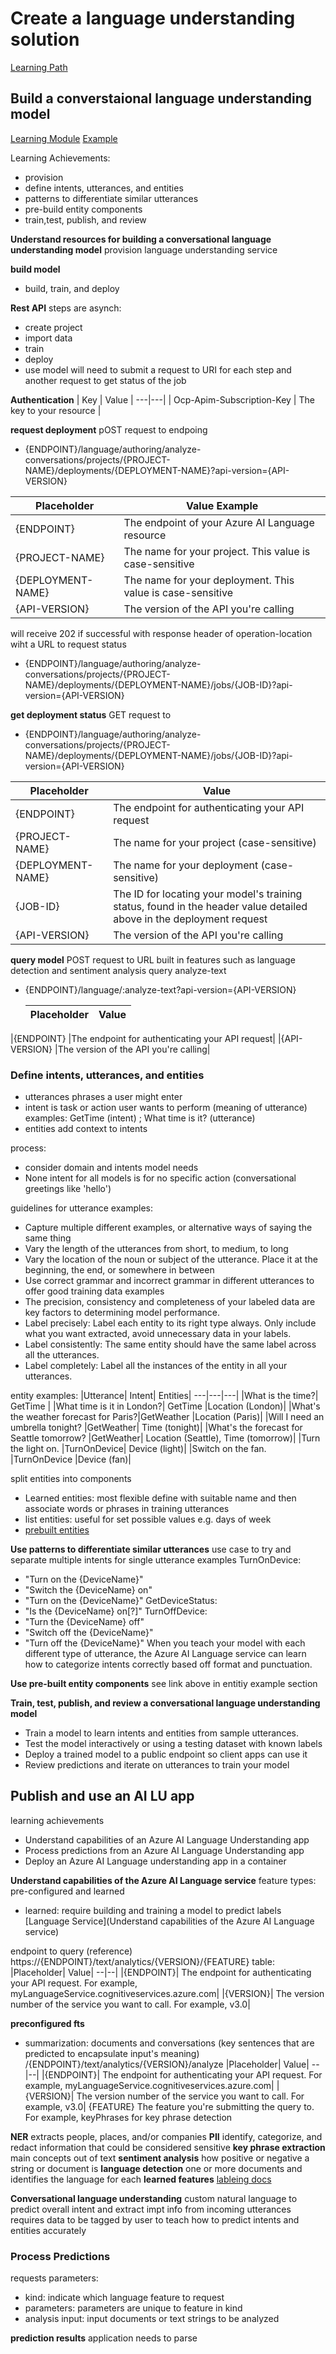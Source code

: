 # Create a language understanding solution

[Learning Path](https://learn.microsoft.com/en-us/training/paths/create-language-solution-azure-cognitive-services/)

## Build a converstaional language understanding model

[Learning Module](https://learn.microsoft.com/en-us/training/modules/build-language-understanding-model/)
[Example](https://learn.microsoft.com/en-us/azure/ai-services/language-service/conversational-language-understanding/quickstart?pivots=rest-api#create-a-clu-project)

Learning Achievements:
- provision
- define intents, utterances, and entities
- patterns to differentiate similar utterances
- pre-build entity components
- train,test, publish, and review 

**Understand resources for building a conversational language understanding model**
provision language understanding service

**build model**
- build, train, and deploy

**Rest API**
steps are asynch:
- create project
- import data
- train
- deploy
- use model
will need to submit a request to URI for each step and another request to get status of the job

**Authentication**
| Key	| Value |
---|---|
| Ocp-Apim-Subscription-Key	| The key to your resource |

**request deployment**
pOST request to endpoing
- {ENDPOINT}/language/authoring/analyze-conversations/projects/{PROJECT-NAME}/deployments/{DEPLOYMENT-NAME}?api-version={API-VERSION}

|Placeholder|	Value	Example|
---|---|
|{ENDPOINT}|	The endpoint of your Azure AI Language resource|	https://<your-subdomain>.cognitiveservices.azure.com|
|{PROJECT-NAME}|	The name for your project. This value is case-sensitive|	myProject|
|{DEPLOYMENT-NAME}|	The name for your deployment. This value is case-sensitive	|staging|
|{API-VERSION}|	The version of the API you're calling|	2022-05-01|

will receive 202 if successful with response header of operation-location wiht a URL to request status
- {ENDPOINT}/language/authoring/analyze-conversations/projects/{PROJECT-NAME}/deployments/{DEPLOYMENT-NAME}/jobs/{JOB-ID}?api-version={API-VERSION}

**get deployment status**
GET request to 
- {ENDPOINT}/language/authoring/analyze-conversations/projects/{PROJECT-NAME}/deployments/{DEPLOYMENT-NAME}/jobs/{JOB-ID}?api-version={API-VERSION}

|Placeholder	|Value|
---|---|
|{ENDPOINT}	|The endpoint for authenticating your API request|
|{PROJECT-NAME}	|The name for your project (case-sensitive)|
|{DEPLOYMENT-NAME}|	The name for your deployment (case-sensitive)|
|{JOB-ID}	|The ID for locating your model's training status, found in the header value detailed above in the deployment request|
|{API-VERSION}|	The version of the API you're calling|

**query model**
POST request to URL
built in features such as language detection and sentiment analysis query analyze-text
- {ENDPOINT}/language/:analyze-text?api-version={API-VERSION}

  |Placeholder|	Value|
  ---|---|
|{ENDPOINT}	|The endpoint for authenticating your API request|
|{API-VERSION}	|The version of the API you're calling|

### Define intents, utterances, and entities
- utterances phrases a user might enter
- intent is task or action user wants to perform (meaning of utterance)
examples: GetTime (intent) ; What time is it? (utterance)
- entities add context to intents

process:
- consider domain and intents model needs
- None intent for all models is for no specific action (conversational greetings like 'hello')

guidelines for utterance examples:
- Capture multiple different examples, or alternative ways of saying the same thing
- Vary the length of the utterances from short, to medium, to long
- Vary the location of the noun or subject of the utterance. Place it at the beginning, the end, or somewhere in between
- Use correct grammar and incorrect grammar in different utterances to offer good training data examples
- The precision, consistency and completeness of your labeled data are key factors to determining model performance.
- Label precisely: Label each entity to its right type always. Only include what you want extracted, avoid unnecessary data in your labels.
- Label consistently: The same entity should have the same label across all the utterances.
- Label completely: Label all the instances of the entity in all your utterances.

entity examples:
|Utterance|	Intent|	Entities|
  ---|---|---|
|What is the time?|	GetTime	|
|What time is it in London?|	GetTime	|Location (London)|
|What's the weather forecast for Paris?|GetWeather	|Location (Paris)|
|Will I need an umbrella tonight?	|GetWeather|	Time (tonight)|
|What's the forecast for Seattle tomorrow?	|GetWeather|	Location (Seattle), Time (tomorrow)|
|Turn the light on.	|TurnOnDevice|	Device (light)|
|Switch on the fan.	|TurnOnDevice	|Device (fan)|

split entities into components
- Learned entities: most flexible define with suitable name and then associate words or phrases in training utterances
- list entities: useful for set possible values e.g. days of week
- [prebuilt entities](https://learn.microsoft.com/en-us/azure/ai-services/language-service/conversational-language-understanding/prebuilt-component-reference)

**Use patterns to differentiate similar utterances**
use case to try and separate multiple intents for single utterance
examples
TurnOnDevice:
- "Turn on the {DeviceName}"
- "Switch the {DeviceName} on"
- "Turn on the {DeviceName}"
GetDeviceStatus:
- "Is the {DeviceName} on[?]"
TurnOffDevice:
- "Turn the {DeviceName} off"
- "Switch off the {DeviceName}"
- "Turn off the {DeviceName}"
When you teach your model with each different type of utterance, the Azure AI Language service can learn how to categorize intents correctly based off format and punctuation.

**Use pre-built entity components**
see link above in entitiy example section

**Train, test, publish, and review a conversational language understanding model**
- Train a model to learn intents and entities from sample utterances.
- Test the model interactively or using a testing dataset with known labels
- Deploy a trained model to a public endpoint so client apps can use it
- Review predictions and iterate on utterances to train your model

## Publish and use an AI LU app
learning achievements
- Understand capabilities of an Azure AI Language Understanding app
- Process predictions from an Azure AI Language Understanding app
- Deploy an Azure AI Language understanding app in a container

**Understand capabilities of the Azure AI Language service**
feature types: pre-configured and learned
- learned: require building and training a model to predict labels
[Language Service](Understand capabilities of the Azure AI Language service)

endpoint to query (reference)
https://{ENDPOINT}/text/analytics/{VERSION}/{FEATURE}
table:
|Placeholder|	Value|
--|--|
|{ENDPOINT}|	The endpoint for authenticating your API request. For example, myLanguageService.cognitiveservices.azure.com|
|{VERSION}|	The version number of the service you want to call. For example, v3.0|

**preconfigured fts**
- summarization: documents and conversations (key sentences that are predicted to encapsulate input's meaning)
/{ENDPOINT}/text/analytics/{VERSION}/analyze
|Placeholder|	Value|
--|--|
|{ENDPOINT}|	The endpoint for authenticating your API request. For example, myLanguageService.cognitiveservices.azure.com|
|{VERSION}|	The version number of the service you want to call. For example, v3.0|
{FEATURE}	The feature you're submitting the query to. For example, keyPhrases for key phrase detection

**NER**
extracts people, places, and/or companies
**PII**
identify, categorize, and redact information that could be considered sensitive
**key phrase extraction**
main concepts out of text
**sentiment analysis**
how positive or negative a string or document is
**language detection**
one or more documents and identifies the language for each
**learned features**
[lableing docs](https://learn.microsoft.com/en-us/azure/cognitive-services/language-service/conversational-language-understanding/how-to/tag-utterances)

**Conversational language understanding**
custom natural language to predict overall intent and extract impt info from incoming utterances
requires data to be tagged by user to teach how to predict intents and entities accurately

### Process Predictions
requests parameters:
- kind: indicate which language feature to request
- parameters: parameters are unique to feature in kind
- analysis input: input documents or text strings to be analyzed

**prediction results**
application needs to parse
